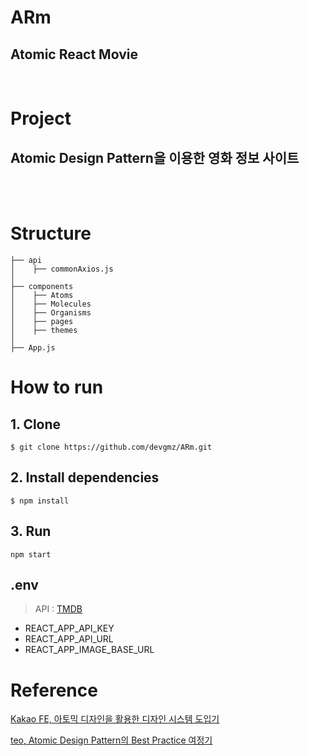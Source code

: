 # ARm
## Atomic React Movie

<br>

# Project 
## **Atomic Design Pattern**을 이용한 영화 정보 사이트

<br>
<br>

# Structure
    ├── api
    │    ├── commonAxios.js
    │
    ├── components
    │    ├── Atoms
    │    ├── Molecules
    │    ├── Organisms
    │    ├── pages
    │    ├── themes
    │
    ├── App.js
# How to run

## 1. Clone

    $ git clone https://github.com/devgmz/ARm.git

## 2. Install dependencies
    $ npm install 
## 3. Run
    npm start 

## .env
> API : [TMDB](https://www.themoviedb.org/)
* REACT_APP_API_KEY
* REACT_APP_API_URL
* REACT_APP_IMAGE_BASE_URL

# Reference

[Kakao FE, 아토믹 디자인을 활용한 디자인 시스템 도입기](https://fe-developers.kakaoent.com/2022/220505-how-page-part-use-atomic-design-system/)

[teo, Atomic Design Pattern의 Best Practice 여정기](https://velog.io/@teo/Atomic-Design-Pattern)
